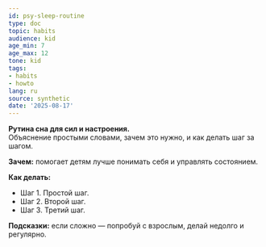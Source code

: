 ```yaml
---
id: psy-sleep-routine
type: doc
topic: habits
audience: kid
age_min: 7
age_max: 12
tone: kid
tags:
- habits
- howto
lang: ru
source: synthetic
date: '2025-08-17'
---
```

**Рутина сна для сил и настроения.**  
Объяснение простыми словами, зачем это нужно, и как делать шаг за шагом.

**Зачем:** помогает детям лучше понимать себя и управлять состоянием.

**Как делать:**
- Шаг 1. Простой шаг.
- Шаг 2. Второй шаг.
- Шаг 3. Третий шаг.

**Подсказки:** если сложно — попробуй с взрослым, делай недолго и регулярно.
